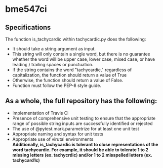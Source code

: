 # bme547ci

## Specifications  
The function is_tachycardic within tachycardic.py does the following:
* It should take a string argument as input.
* This string will only contain a single word, but there is no guarantee whether the word will be upper case, lower case, mixed case, or have leading / trailing spaces or punctuation.
* If the string contains the word "tachycardic," regardless of capitalization, the function should return a value of True
* Otherwise, the function should return a value of False.
* Function must follow the PEP-8 style guide.

## As a whole, the full repository has the following:  
* Implementation of Travis CI
* Presence of comprehensive unit testing to ensure that the appropriate range of possible string inputs are successfully identified or rejected
* The use of @pytest.mark.parametrize for at least one unit test
* Appropriate naming and syntax for unit tests
* Appropriate use of virutal environments  
**Additionally, is_tachycardic is tolerant to close representations of the word tachycardic. For example, it should be able to tolerate 1 to 2 missing letters (ex. tachycrdic) and/or 1 to 2 misspelled letters (ex. tachycard1c)**